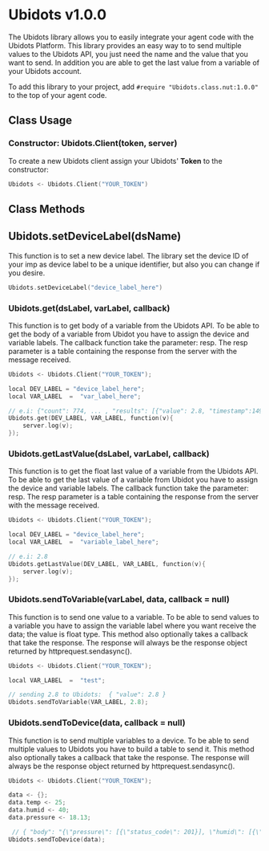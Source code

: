 # Ubidots v1.0.0

The Ubidots library allows you to easily integrate your agent code with the Ubidots Platform. This library provides an easy way to to send multiple values to the Ubidots API, you just need the name and the value that you want to send. In addition you are able to get the last value from a variable of your Ubidots account.

To add this library to your project, add ```#require "Ubidots.class.nut:1.0.0"```  to the top of your agent code.

##  Class Usage 

### Constructor: Ubidots.Client(token, server)

To create a new Ubidots client assign your Ubidots' **Token** to the constructor:

```c
Ubidots <- Ubidots.Client("YOUR_TOKEN")
```

##  Class Methods 

## Ubidots.setDeviceLabel(dsName)

This function is to set a new device label. The library set the device ID of your imp as device label to be a unique identifier, but also you can change if you desire.

```c
Ubidots.setDeviceLabel("device_label_here")
```

### Ubidots.get(dsLabel, varLabel, callback)

This function is to get body of a variable from the Ubidots API. To be able to get the body of a variable from Ubidot you have to assign the device and variable labels. The callback function take the parameter: resp. The resp parameter is a table containing the response from the server with the  message received. 

```c
Ubidots <- Ubidots.Client("YOUR_TOKEN");

local DEV_LABEL = "device_label_here";
local VAR_LABEL  =  "var_label_here";

// e.i: {"count": 774, ... , "results": [{"value": 2.8, "timestamp":1490736636651, "context": {}}, ... ]}
Ubidots.get(DEV_LABEL, VAR_LABEL, function(v){
    server.log(v);
});
```

### Ubidots.getLastValue(dsLabel, varLabel, callback)

This function is to get the float last value of a variable from the Ubidots API. To be able to get the last value of a variable from Ubidot you have to assign the device and variable labels. The callback function take the parameter: resp. The resp parameter is a table containing the response from the server with the  message received. 


```c
Ubidots <- Ubidots.Client("YOUR_TOKEN");

local DEV_LABEL = "device_label_here";
local VAR_LABEL  =  "variable_label_here";

// e.i: 2.8
Ubidots.getLastValue(DEV_LABEL, VAR_LABEL, function(v){
    server.log(v);
});
```

### Ubidots.sendToVariable(varLabel, data, callback = null)

This function is to send one value to a variable. To be able to send values to a variable you have to assign the variable label where you want receive the data; the value is float type. This method also optionally takes a callback that take the response. The response will always be the response object returned by httprequest.sendasync(). 


```c
Ubidots <- Ubidots.Client("YOUR_TOKEN");

local VAR_LABEL  =  "test";

// sending 2.8 to Ubidots:  { "value": 2.8 }
Ubidots.sendToVariable(VAR_LABEL, 2.8); 
```


### Ubidots.sendToDevice(data, callback = null)

This function is to send multiple variables to a device. To be able to send multiple values to Ubidots you have to build a table to send it. This method also optionally takes a callback that take the response. The response will always be the response object returned by httprequest.sendasync(). 

```c
Ubidots <- Ubidots.Client("YOUR_TOKEN");

data <- {};
data.temp <- 25;
data.humid <- 40;
data.pressure <- 18.13;

 // { "body": "{\"pressure\": [{\"status_code\": 201}], \"humid\": [{\"status_code\": 201}], \"temp\": [{\"status_code\": 201}]}", "statuscode": 200, ... , "allow": "POST, OPTIONS", "vary": "Accept, Cookie" ...
Ubidots.sendToDevice(data);
```

